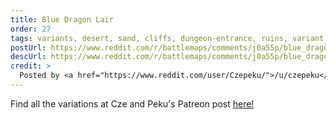 ```yaml
---
title: Blue Dragon Lair
order: 27
tags: variants, desert, sand, cliffs, dungeon-entrance, ruins, variant:fiery, variant:waterfalls, variant:cave-entrance, variant:blood, variant:fog, variant:glow, variant:wintery, variant:magic-circles, variant:rain, variant:antlion, variant:water, variant:night, day, artist:czepeku
postUrl: https://www.reddit.com/r/battlemaps/comments/j0a55p/blue_dragon_lair_34x62/
descUrl: https://www.reddit.com/r/battlemaps/comments/j0a55p/blue_dragon_lair_34x62/g6pa3uf/
credit: >
  Posted by <a href="https://www.reddit.com/user/Czepeku/">/u/czepeku</a> to <a href="https://www.reddit.com/r/battlemaps/">/r/battlemaps</a> in Sep, 2020. <br/> Please support the artist on <a href="https://www.patreon.com/czepeku/posts">Patreon</a> and follow them on <a href="https://twitter.com/czepeku">Twitter</a>, <a href="https://www.artstation.com/czepeku">ArtStation</a>
---
```

Find all the variations at Cze and Peku's Patreon post <a href="https://www.patreon.com/posts/blue-dragon-lair-41943643" title="Blue Dragon Lair on Czepeku's Patreon">here!</a>
